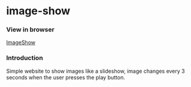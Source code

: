 # image-show

### View in browser

[ImageShow](https://kn0wn-un.github.io/image-show/)

### Introduction

Simple website to show images like a slideshow, image changes every 3 seconds when the user presses the play button.
